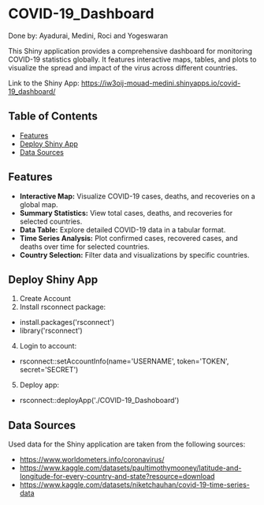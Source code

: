 # COVID-19_Dashboard

Done by: Ayadurai, Medini, Roci and Yogeswaran
 
This Shiny application provides a comprehensive dashboard for monitoring COVID-19 statistics globally. It features interactive maps, tables, and plots to visualize the spread and impact of the virus across different countries.

Link to the Shiny App: https://iw3oij-mouad-medini.shinyapps.io/covid-19_dashboard/

## Table of Contents

- [Features](#features)
- [Deploy Shiny App](#deploy-shiny-app)
- [Data Sources](#data-sources)

## Features

- **Interactive Map:** Visualize COVID-19 cases, deaths, and recoveries on a global map.
- **Summary Statistics:** View total cases, deaths, and recoveries for selected countries.
- **Data Table:** Explore detailed COVID-19 data in a tabular format.
- **Time Series Analysis:** Plot confirmed cases, recovered cases, and deaths over time for selected countries.
- **Country Selection:** Filter data and visualizations by specific countries.

## Deploy Shiny App

1. Create Account
2. Install rsconnect package:
- install.packages('rsconnect')
- library('rsconnect')
4. Login to account:
- rsconnect::setAccountInfo(name='USERNAME',  token='TOKEN',  secret='SECRET')
5. Deploy app:
- rsconnect::deployApp('./COVID-19_Dashoboard')

## Data Sources

Used data for the Shiny application are taken from the following sources:

- https://www.worldometers.info/coronavirus/
- https://www.kaggle.com/datasets/paultimothymooney/latitude-and-longitude-for-every-country-and-state?resource=download
- https://www.kaggle.com/datasets/niketchauhan/covid-19-time-series-data
